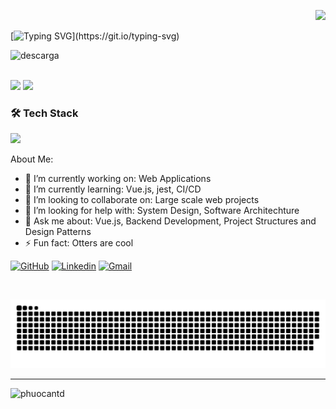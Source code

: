 <!-- ### Hi there 👋 -->
<p align="right"> 
<!--   Views  <br> -->
  <img src="https://profile-counter.glitch.me/MaxiBarbo/count.svg"/>
</p>

[![Typing SVG](https://readme-typing-svg.herokuapp.com?font=Architects+Daughter&color=3FC015FF&size=30&lines=Hello!👋+I'm+a+QA+-+Tester;Manual+and+Automation;)](https://git.io/typing-svg)

![descarga](https://user-images.githubusercontent.com/86979361/187540414-5f58deaa-2201-456a-b358-d3d37be24dfb.jpg)
<br>
<br>

<p align="left">
  <img height="50%" width="auto" src ="https://github-readme-stats.vercel.app/api?username=MaxiBarbo&show_icons=true&count_private=true&theme=darcula&hide_border=true&hide=issues,contribs&bg_color=00000000">
  <img height="50%" width="auto" src ="https://github-readme-stats.vercel.app/api/top-langs/?username=MaxiBarbo&layout=compact&hide_border=true&theme=darcula&bg_color=00000000&langs_count=6&hide=jupyter%20notebook,tex,css,php"> 
</p><p align="left">
  
### 🛠&nbsp;Tech Stack
  
<p align="left">

</p>
  
<p align="left">
  <a href="https://skillicons.dev">
    <img src="https://skillicons.dev/icons?i=html,js,css,mysql,react,vscode,figma,docker,selenium" />
  </a>
</p>


About Me:
- 🔭 I’m currently working on: Web Applications
- 🌱 I’m currently learning: Vue.js, jest, CI/CD
- 👯 I’m looking to collaborate on: Large scale web projects
- 🤔 I’m looking for help with: System Design, Software Architechture
- 💬 Ask me about: Vue.js, Backend Development, Project Structures and Design Patterns
- ⚡ Fun fact: Otters are cool
 
[![GitHub](https://img.shields.io/badge/-Github-000?style=flat&logo=Github&logoColor=white)](https://github.com/Mr-maike)
[![Linkedin](https://img.shields.io/badge/-LinkedIn-blue?style=flat&logo=Linkedin&logoColor=white)](https://www.linkedin.com/in/maike-heris-do-amaral-belarmino-643483205/)
[![Gmail](https://img.shields.io/badge/-Gmail-c14438?style=flat&logo=Gmail&logoColor=white)](mailto:maike.h.belarmino@gmail.com)
<!-- <p>
<a href="https://www.buymeacoffee.com/phuocantd"> <img align="left" src="https://cdn.buymeacoffee.com/buttons/v2/default-yellow.png" height="50" width="210" alt="phuocantd" /></a>
</p> -->
<br>

<!-- <p align="center"><img height="15%" width="auto" src="https://raw.githubusercontent.com/KevinPatel04/KevinPatel04/master/header.png"></p>  -->
<!-- <div>
  <img src="https://github.com/Pepyn0/Pepyn0/raw/output/github-contribution-grid-snake.svg" alt="snake"></center>
</div> -->
<p align="center">
  <img  src="https://raw.githubusercontent.com/Elanza-48/Elanza-48/main/resources/img/github-contribution-grid-snake.svg"
   alt="example" />
</p>

---  
<p>
<a href="https://www.buymeacoffee.com/phuocantd"> <img align="left" src="https://cdn.buymeacoffee.com/buttons/v2/default-yellow.png" height="50" width="210" alt="phuocantd" /></a>
</p>


